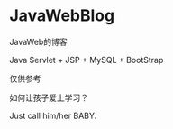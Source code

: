 # JavaWebBlog
JavaWeb的博客

Java Servlet + JSP + MySQL + BootStrap

仅供参考

如何让孩子爱上学习？

Just call him/her BABY.
